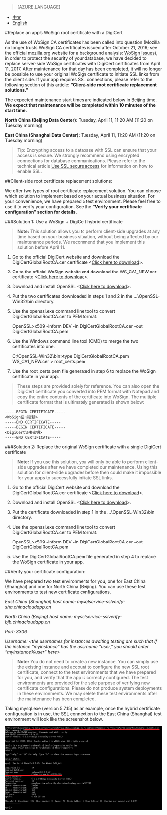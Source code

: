 <properties
    linkid=""
    urlDisplayName=""
    pageTitle="How to replace a WoSign root certificate"
    metaKeywords="Azure Cloud, technical documentation, documents and resources, MySQL, database, connection pooling, secure SSL access，connection pool, Azure MySQL, MySQL PaaS,Azure MySQL PaaS, Azure MySQL Service, Azure RDS"
    description="This article explains how to replace an app’s WoSign root certificate with a DigiCert root certificate."
    metaCanonical=""
    services="MySQL"
    documentationCenter="Services"
    authors="v-chenyh"
    solutions=""
    manager=""
    editor="" />
<tags
    ms.service="mysql"
    ms.author="v-chenyh"
    ms.topic="article"
    ms.date="3/8/2017"
    wacn.date="3/8/2017"
    wacn.lang="en" />

> [AZURE.LANGUAGE]
- [中文](/documentation/articles/mysql-database-wosign-digicert-rotate/)
- [English](/documentation/articles/mysql-database-enus-wosign-digicert-rotate/)

#<a name="wosigndigicert"></a>Replace an app’s WoSign root certificate with a DigiCert


As the use of WoSign CA certificates has been called into question (Mozilla no longer trusts WoSign CA certificates issued after October 21, 2016; see the official mozilla.org website for a background analysis: [WoSign Issues](https://wiki.mozilla.org/CA:WoSign_Issues)), in order to protect the security of your database, we have decided to replace server-side WoSign certificates with DigiCert certificates from April 11, 2017. After maintenance for that day has been completed, it will no longer be possible to use your original WoSign certificate to initiate SSL links from the client side. If your app requires SSL connections, please refer to the following section of this article: **“Client-side root certificate replacement solutions.”**

The expected maintenance start times are indicated below in Beijing time. **We expect that maintenance will be completed within 10 minutes of the start time.** 

**North China (Beijing Data Center):** Tuesday, April 11, 11:20 AM (11:20 on Tuesday morning)

**East China (Shanghai Data Center):** Tuesday, April 11, 11:20 AM (11:20 on Tuesday morning)

>Tip: Encrypting access to a database with SSL can ensure that your access is secure. We strongly recommend using encrypted connections for database communications. Please refer to the technical article [Use SSL secure access](/documentation/articles/mysql-database-enus-ssl-connection/) for information on how to enable SSL.

##<a name=""></a>Client-side root certificate replacement solutions:

We offer two types of root certificate replacement solution. You can choose which solution to implement based on your actual business situation. For your convenience, we have prepared a test environment. Please feel free to use it to verify your configuration. See the **“Verify your certificate configuration” section for details.**

###<a name="wosign--digicert"></a>Solution 1: Use a WoSign + DigiCert hybrid certificate

>**Note:** This solution allows you to perform client-side upgrades at any time based on your business situation, without being affected by our maintenance periods. We recommend that you implement this solution before April 11.

1. Go to the official DigiCert website and download the DigiCertGlobalRootCA.cer certificate <[Click here to download](https://www.digicert.com/CACerts/DigiCertGlobalRootCA.crt)>.

2. Go to the official WoSign website and download the WS_CA1_NEW.cer certificate <[Click here to download](https://www.wosign.com/Root/WS_CA1_NEW.crt)>.

3. Download and install OpenSSL <[Click here to download](http://slproweb.com/download/Win32OpenSSL_Light-1_1_0e.exe)>.

4. Put the two certificates downloaded in steps 1 and 2 in the ...\OpenSSL-Win32\bin directory.

5. Use the openssl.exe command line tool to convert DigiCertGlobalRootCA.cer to PEM format.

    OpenSSL>x509 -inform DEV -in DigiCertGlobalRootCA.cer -out DigiCertGlobalRootCA.pem

6. Use the Windows command line tool (CMD) to merge the two certificates into one.

    C:\OpenSSL-Win32\bin>type DigiCertGlobalRootCA.pem WS_CA1_NEW.cer > root_certs.pem

7. Use the root_certs.pem file generated in step 6 to replace the WoSign certificate in your app.

>These steps are provided solely for reference. You can also open the DigiCert certificate you converted into PEM format with Notepad and copy the entire contents of the certificate into WoSign. The multiple certificate format that is ultimately generated is shown below:

    -----BEGIN CERTIFICATE-----
    <WoSign证书密钥>
    -----END CERTIFICATE-----
    -----BEGIN CERTIFICATE-----
    <DigiCert证书密钥>
    -----END CERTIFICATE-----

###<a name="digicertwosign"></a>Solution 2: Replace the original WoSign certificate with a single DigiCert certificate

>**Note:** If you use this solution, you will only be able to perform client-side upgrades after we have completed our maintenance. Using this solution for client-side upgrades before then could make it impossible for your apps to successfully initiate SSL links.

1. Go to the official DigiCert website and download the DigiCertGlobalRootCA.cer certificate <[Click here to download](https://www.digicert.com/CACerts/DigiCertGlobalRootCA.crt)>.

2. Download and install OpenSSL <[Click here to download](http://slproweb.com/download/Win32OpenSSL_Light-1_1_0e.exe)>.

3. Put the certificate downloaded in step 1 in the ...\OpenSSL-Win32\bin directory.

4. Use the openssl.exe command line tool to convert DigiCertGlobalRootCA.cer to PEM format.

    OpenSSL>x509 -inform DEV -in DigiCertGlobalRootCA.cer -out DigiCertGlobalRootCA.pem

5. Use the DigiCertGlobalRootCA.pem file generated in step 4 to replace the WoSign certificate in your app.

##<a name=""></a>Verify your certificate configuration:

We have prepared two test environments for you, one for East China (Shanghai) and one for North China (Beijing). You can use these test environments to test new certificate configurations.

*East China (Shanghai) host name: mysqlservice-sslverify-sha.chinacloudapp.cn*

*North China (Beijing) host name: mysqlservice-sslverify-bjb.chinacloudapp.cn*

*Port: 3306*

*Username: <the usernames for instances awaiting testing are such that if the instance “myinstance” has the username “user,” you should enter “myinstance%user” here>*

>**Note:** You do not need to create a new instance. You can simply use the existing instance and account to configure the new SSL root certificate, connect to the test environments that we have prepared for you, and verify that the app is correctly configured. The test environments are provided for the sole purpose of verifying new certificate configurations. Please do not produce system deployments in these environments. We may delete these test environments after the maintenance has been completed.

Taking mysql.exe (version 5.7.15) as an example, once the hybrid certificate configuration is in use, the SSL connection to the East China (Shanghai) test environment will look like the screenshot below.

![Verify the SSL configuration][1]

<!--Image references-->

[1]: ./media/mysql-database-wosign-digicert-rotate/validating.png

<!--HONumber=May17_HO3-->